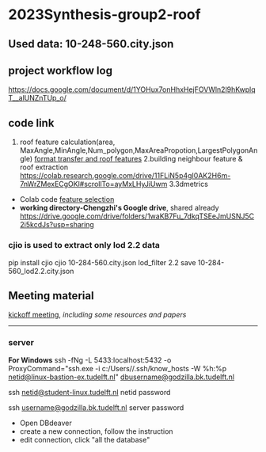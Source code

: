 # 2023Synthesis-group2-roof

## Used data: 10-248-560.city.json
## project workflow log
https://docs.google.com/document/d/1YOHux7onHhxHejFOVWln2l9hKwplqT__alUNZnTUp_o/

## code link
1. roof feature calculation(area, MaxAngle,MinAngle,Num_polygon,MaxAreaPropotion,LargestPolygonAngle)
[format transfer and roof features](https://colab.research.google.com/drive/1ZtcIgcoYbqEVTBzJMiFyZfM6C4SUQfPe?usp=sharing)
2.building neighbour feature & roof extraction
https://colab.research.google.com/drive/11FLiN5p4gI0AK2H6m-7nWrZMexECgOKl#scrollTo=ayMxLHyJiUwm
3.3dmetrics
- Colab code
[feature selection](https://colab.research.google.com/drive/1YQhWCa7Axx41Sl73Isk6hnVwzsV65Xan?usp=sharing#scrollTo=jue9294f0pIK)
- **working directory-Chengzhi's Google drive**, shared already
https://drive.google.com/drive/folders/1waKB7Fu_7dkqTSEeJmUSNJ5C2i5kcdJs?usp=sharing
### cjio is used to extract only lod 2.2 data
pip install cjio
cjio 10-284-560.city.json lod_filter 2.2 save 10-284-560_lod2.2.city.json

## Meeting material
[kickoff meeting](https://docs.google.com/presentation/d/1enXZU5XdtqdpiU2tukcHxfAW6W4gz8qLLUbAWUPvkdQ/edit#slide=id.p), *including some resources and papers*


-------------------------------------------------------------
### server
**For Windows**
ssh -fNg -L 5433:localhost:5432 -o ProxyCommand="ssh.exe -i c:/Users/<username>/.ssh/know_hosts -W %h:%p netid@linux-bastion-ex.tudelft.nl" dbusername@godzilla.bk.tudelft.nl 

ssh netid@student-linux.tudelft.nl
netid password

ssh username@godzilla.bk.tudelft.nl
server password

- Open DBdeaver
- create a new connection, follow the instruction
- edit connection, click "all the database"
